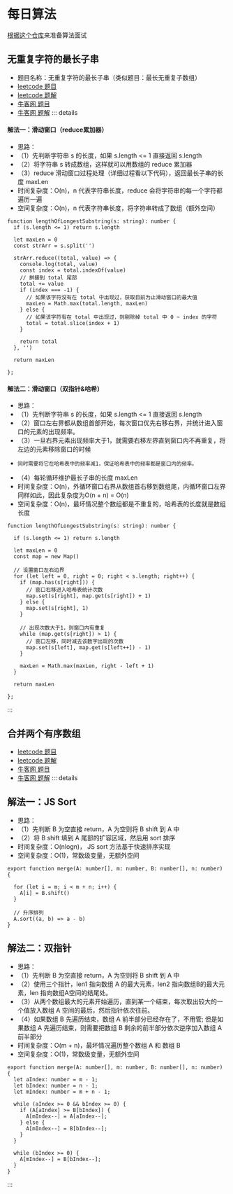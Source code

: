 # 每日算法

[根据这个仓库](https://github.com/hovinghuang/fe-agorithm-interview)来准备算法面试

## 无重复字符的最长子串

* 题目名称：无重复字符的最长子串（类似题目：最长无重复子数组）
* [leetcode 题目](https://leetcode-cn.com/problems/longest-substring-without-repeating-characters/)
* [leetcode 题解](https://leetcode-cn.com/problems/longest-substring-without-repeating-characters/solution/by-hovinghuang-qugo/)
* [牛客网 题目](https://www.nowcoder.com/practice/b56799ebfd684fb394bd315e89324fb4?tpId=295&tqId=1008889&ru=/exam/oj&qru=/ta/format-top101/question-ranking&sourceUrl=%2Fexam%2Foj%3Ftab%3D%25E7%25AE%2597%25E6%25B3%2595%25E7%25AF%2587%26topicId%3D295)
* [牛客网 题解](https://blog.nowcoder.net/n/fce41b44190449f18c605a0a41db9c78)
::: details

#### 解法一：滑动窗口（reduce累加器）

* 思路：
* （1）先判断字符串 s 的长度，如果 s.length <= 1 直接返回 s.length
* （2）将字符串 s 转成数组，这样就可以用数组的 reduce 累加器
* （3）reduce 滑动窗口过程处理（详细过程看以下代码），返回最长子串的长度 maxLen
* 时间复杂度：O(n)，n 代表字符串长度，reduce 会将字符串的每一个字符都遍历一遍
* 空间复杂度：O(n)，n 代表字符串长度，将字符串转成了数组（额外空间）

```JS
function lengthOfLongestSubstring(s: string): number {
  if (s.length <= 1) return s.length

  let maxLen = 0
  const strArr = s.split('')

  strArr.reduce((total, value) => {
    console.log(total, value)
    const index = total.indexOf(value)
    // 拼接到 total 尾部
    total += value
    if (index === -1) {
      // 如果该字符没有在 total 中出现过，获取目前为止滑动窗口的最大值
      maxLen = Math.max(total.length, maxLen)
    } else {
      // 如果该字符有在 total 中出现过，则剔除掉 total 中 0 ~ index 的字符
      total = total.slice(index + 1)
    }

    return total
  }, '')

  return maxLen

};
```

#### 解法二：滑动窗口（双指针&哈希）

* 思路：
* （1）先判断字符串 s 的长度，如果 s.length <= 1 直接返回 s.length
* （2）窗口左右界都从数组首部开始，每次窗口优先右移右界，并统计进入窗口的元素的出现频率。
* （3）一旦右界元素出现频率大于1，就需要右移左界直到窗口内不再重复，将左边的元素移除窗口的时候
*     同时需要将它在哈希表中的频率减1，保证哈希表中的频率都是窗口内的频率。
* （4）每轮循环维护最长子串的长度 maxLen
* 时间复杂度：O(n)，外循环窗口右界从数组首右移到数组尾，内循环窗口左界同样如此，因此复杂度为O(n + n) = O(n)
* 空间复杂度：O(n)，最坏情况整个数组都是不重复的，哈希表的长度就是数组长度

```JS
function lengthOfLongestSubstring(s: string): number {

  if (s.length <= 1) return s.length

  let maxLen = 0
  const map = new Map()

  // 设置窗口左右边界
  for (let left = 0, right = 0; right < s.length; right++) {
    if (map.has(s[right])) {
      // 窗口右移进入哈希表统计次数
      map.set(s[right], map.get(s[right]) + 1)
    } else {
      map.set(s[right], 1)
    }

    // 出现次数大于1，则窗口内有重复
    while (map.get(s[right]) > 1) {
      // 窗口左移，同时减去该数字出现的次数
      map.set(s[left], map.get(s[left++]) - 1)
    }

    maxLen = Math.max(maxLen, right - left + 1)
  }

  return maxLen

};
```

:::

## 合并两个有序数组

* [leetcode 题目](https://leetcode-cn.com/problems/merge-sorted-array/)
* [leetcode 题解](https://leetcode-cn.com/problems/merge-sorted-array/solution/by-hovinghuang-58f6/)
* [牛客网 题目](https://www.nowcoder.com/practice/89865d4375634fc484f3a24b7fe65665?tpId=295&tqId=658&ru=/exam/oj&qru=/ta/format-top101/question-ranking&sourceUrl=%2Fexam%2Foj%3Ftab%3D%25E7%25AE%2597%25E6%25B3%2595%25E7%25AF%2587%26topicId%3D295)
* [牛客网 题解](https://blog.nowcoder.net/n/950d8331e9004749adc1a3d98a5ec29f)
::: details

## 解法一：JS Sort

* 思路：
* （1）先判断 B 为空直接 return，A 为空则将 B shift 到 A 中
* （2）将 B shift 填到 A 尾部的扩容区域，然后用 sort 排序
* 时间复杂度：O(nlogn)， JS sort 方法基于快速排序实现
* 空间复杂度：O(1)，常数级变量，无额外空间

```JS
export function merge(A: number[], m: number, B: number[], n: number) {

  for (let i = m; i < m + n; i++) {
    A[i] = B.shift()
  }

  // 升序排列
  A.sort((a, b) => a - b)
}
```

 ## 解法二：双指针
 * 思路：
 * （1）先判断 B 为空直接 return，A 为空则将 B shift 到 A 中
 * （2）使用三个指针，len1 指向数组 A 的最大元素，len2 指向数组B的最大元素，len 指向数组A空间的结尾处。
 * （3）从两个数组最大的元素开始遍历，直到某一个结束，每次取出较大的一个值放入数组 A 空间的最后，然后指针依次往前。
 * （4）如果数组 B 先遍历结束，数组 A 前半部分已经存在了，不用管; 但是如果数组 A 先遍历结束，则需要把数组 B 剩余的前半部分依次逆序加入数组 A 前半部分
 * 时间复杂度：O(m + n)，最坏情况遍历整个数组 A 和 数组 B
 * 空间复杂度：O(1)，常数级变量，无额外空间

```JS
export function merge(A: number[], m: number, B: number[], n: number) {
  let aIndex: number = m - 1;
  let bIndex: number = n - 1;
  let mIndex: number = m + n - 1;

  while (aIndex >= 0 && bIndex >= 0) {
    if (A[aIndex] >= B[bIndex]) {
      A[mIndex--] = A[aIndex--];
    } else {
      A[mIndex--] = B[bIndex--];
    }
  }

  while (bIndex >= 0) {
    A[mIndex--] = B[bIndex--];
  }
}
```

:::
